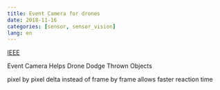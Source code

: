 ```yaml
---
title: Event Camera for drones
date: 2018-11-16
categories: [sensor, sensor_vision]
lang: en
---
```

[IEEE](https://spectrum.ieee.org/automaton/robotics/drones/event-camera-helps-drone-dodge-thrown-objects)

Event Camera Helps Drone Dodge Thrown Objects

pixel by pixel delta instead of frame by frame allows faster reaction time
